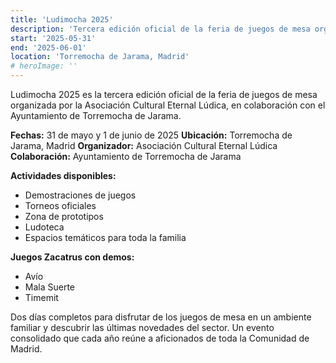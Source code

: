 ```yaml
---
title: 'Ludimocha 2025'
description: 'Tercera edición oficial de la feria de juegos de mesa organizada por la Asociación Cultural Eternal Lúdica.'
start: '2025-05-31'
end: '2025-06-01'
location: 'Torremocha de Jarama, Madrid'
# heroImage: ''
---
```


Ludimocha 2025 es la tercera edición oficial de la feria de juegos de mesa organizada por la Asociación Cultural Eternal Lúdica, en colaboración con el Ayuntamiento de Torremocha de Jarama.

**Fechas:** 31 de mayo y 1 de junio de 2025
**Ubicación:** Torremocha de Jarama, Madrid
**Organizador:** Asociación Cultural Eternal Lúdica
**Colaboración:** Ayuntamiento de Torremocha de Jarama

**Actividades disponibles:**
- Demostraciones de juegos
- Torneos oficiales
- Zona de prototipos
- Ludoteca
- Espacios temáticos para toda la familia

**Juegos Zacatrus con demos:**
- Avío
- Mala Suerte
- Timemit

Dos días completos para disfrutar de los juegos de mesa en un ambiente familiar y descubrir las últimas novedades del sector. Un evento consolidado que cada año reúne a aficionados de toda la Comunidad de Madrid.
